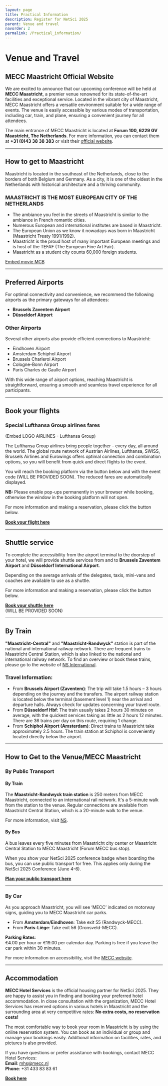 ```yaml
---
layout: page
title: Practical Information
description: Register for NetSci 2025
parent: Venue and travel
navorder: 2
permalink: /Practical_information/
---
```




# Venue and Travel

## MECC Maastricht Official Website

We are excited to announce that our upcoming conference will be held at **MECC Maastricht**, a premier venue renowned for its state-of-the-art facilities and exceptional service. Located in the vibrant city of Maastricht, MECC Maastricht offers a versatile environment suitable for a wide range of events. The venue is easily accessible by various modes of transportation, including car, train, and plane, ensuring a convenient journey for all attendees.

The main entrance of MECC Maastricht is located at **Forum 100, 6229 GV Maastricht, The Netherlands**. For more information, you can contact them at **+31 (0)43 38 38 383** or visit their [official website](https://mecc.nl).

---

## How to get to Maastricht

Maastricht is located in the southeast of the Netherlands, close to the borders of both Belgium and Germany. As a city, it is one of the oldest in the Netherlands with historical architecture and a thriving community.

### MAASTRICHT IS THE MOST EUROPEAN CITY OF THE NETHERLANDS

- The ambiance you feel in the streets of Maastricht is similar to the ambiance in French romantic cities.
- Numerous European and international institutes are based in Maastricht.
- The European Union as we know it nowadays was born in Maastricht (Maastricht Treaty 1991/1992).
- Maastricht is the proud host of many important European meetings and is host of the TEFAF (The European Fine Art Fair).
- Maastricht as a student city counts 60,000 foreign students.

[Embed movie MCB](https://youtu.be/LSauVD3F2Dk)

---

## Preferred Airports

For optimal connectivity and convenience, we recommend the following airports as the primary gateways for all attendees:

- **Brussels Zaventem Airport**
- **Düsseldorf Airport**

### Other Airports

Several other airports also provide efficient connections to Maastricht:

- Eindhoven Airport
- Amsterdam Schiphol Airport
- Brussels Charleroi Airport
- Cologne-Bonn Airport
- Paris Charles de Gaulle Airport

With this wide range of airport options, reaching Maastricht is straightforward, ensuring a smooth and seamless travel experience for all participants.

---

## Book your flights

### Special Lufthansa Group airlines fares

(Embed LOGO AIRLINES - Lufthansa Group)

The Lufthansa Group airlines bring people together - every day, all around the world. The global route network of Austrian Airlines, Lufthansa, SWISS, Brussels Airlines and Eurowings offers optimal connection and combination options, so you will benefit from quick and direct flights to the event.

You will reach the booking platform via the button below and with the event code (WILL BE PROVIDED SOON). The reduced fares are automatically displayed.

**NB:** Please enable pop-ups permanently in your browser while booking, otherwise the window in the booking platform will not open.

For more information and making a reservation, please click the button below.

[**Book your flight here**](#)

---

## Shuttle service

To complete the accessibility from the airport terminal to the doorstep of your hotel, we will provide shuttle services from and to **Brussels Zaventem Airport** and **Düsseldorf International Airport**.

Depending on the average arrivals of the delegates, taxis, mini-vans and coaches are available to use as a shuttle.

For more information and making a reservation, please click the button below.

[**Book your shuttle here**](#)  
(WILL BE PROVIDED SOON)

---

## By Train

**"Maastricht-Central"** and **"Maastricht-Randwyck"** station is part of the national and international railway network. There are frequent trains to Maastricht Central Station, which is also linked to the national and international railway network. To find an overview or book these trains, please go to the website of [NS International](https://www.nsinternational.nl).

### Travel Information:

- From **Brussels Airport (Zaventem)**: The trip will take 1.5 hours – 3 hours depending on the journey and the transfers. The airport railway station is located below the terminal (basement level 1) near the arrival and departure halls. Always check for updates concerning your travel route.
- From **Düsseldorf Hbf**: The train usually takes 2 hours 30 minutes on average, with the quickest services taking as little as 2 hours 12 minutes. There are 36 trains per day on this route, requiring 1 change.
- From **Schiphol Airport (Amsterdam)**: Direct trains to Maastricht take approximately 2.5 hours. The train station at Schiphol is conveniently located directly below the airport.

---

## How to Get to the Venue/MECC Maastricht

### By Public Transport

#### By Train

The **Maastricht-Randwyck train station** is 250 meters from MECC Maastricht, connected to an international rail network. It's a 5-minute walk from the station to the venue. Regular connections are available from Maastricht Central Station, which is a 20-minute walk to the venue.

For more information, visit [NS](https://www.ns.nl/).

#### By Bus

A bus leaves every five minutes from Maastricht city center or Maastricht Central Station to MECC Maastricht (Forum MECC bus stop).

When you show your NetSci 2025 conference badge when boarding the bus, you can use public transport for free. This applies only during the NetSci 2025 Conference (June 4-6).

[**Plan your public transport here**](https://9292.nl)

---

### By Car

As you approach Maastricht, you will see ‘MECC’ indicated on motorway signs, guiding you to MECC Maastricht car parks.  
- From **Amsterdam/Eindhoven**: Take exit 55 (Randwyck-MECC).  
- From **Paris-Liège**: Take exit 56 (Gronsveld-MECC).

**Parking Rates**:  
€4.00 per hour or €19.00 per calendar day. Parking is free if you leave the car park within 30 minutes.

For more information on accessibility, visit the [MECC website](https://mecc.nl).

---

## Accommodation

**MECC Hotel Services** is the official housing partner for NetSci 2025. They are happy to assist you in finding and booking your preferred hotel accommodation. In close consultation with the organization, MECC Hotel Services has reserved options in various hotels in Maastricht and the surrounding area at very competitive rates: **No extra costs, no reservation costs!**

The most comfortable way to book your room in Maastricht is by using the online reservation system. You can book as an individual or group and manage your bookings easily. Additional information on facilities, rates, and pictures is also provided.

If you have questions or prefer assistance with bookings, contact MECC Hotel Services:  
**Email**: mhs@mecc.nl  
**Phone**: +31 433 83 83 61  

[**Book here**](https://mecc.b-com.hosting/CommunityPortal/ProgressivePortal/NETSCI2025/App/Views/InformationPage/View.aspx?InformationPageID=715)





<!--
## Registration information
...


## How to make it to Maastricht

Info on the airports


### Shuttle services

To complete the accessibility from the airport terminal to the doorstep of your hotel, we will provide shuttle services from and to Brussels Zaventem Airport and Düsseldorf International Airport.

Depending on the average arrivals of the delegates, taxi’s, mini-vans and coaches are available to use as a shuttle.
 
For more information and making a reservation, please click the button below.


(BUTTON) Book your shuttle”

 
### Reduced fares with Lufthansa

 
The Lufthansa Group airlines bring people together - every day, all around the world. The global route network of Austrian Airlines, Lufthansa, SWISS, Brussels Airlines and Eurowings offers optimal connection and combination options, so you will benefit from quick and direct flights to the event.

You will reach the booking platform via the button below and with the event code NLAPITX. The reduced fares are automatically displayed.

 

NB: Please enable pop-ups permanently in your browser while booking, otherwise the window in the booking platform will not open.

 

For more information and making a reservation, please click the button below.

 

(BUTTON)Book your flight here” -->


